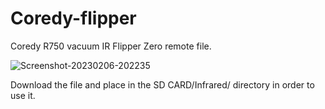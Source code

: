 # Coredy-flipper
Coredy R750 vacuum IR Flipper Zero remote file.

![Screenshot-20230206-202235](https://user-images.githubusercontent.com/8900265/217132030-0c247c15-c29a-4b45-85f8-d5233418d5da.png)

Download the file and place in the SD CARD/Infrared/ directory in order to use it.
